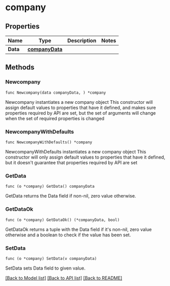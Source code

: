 # company

## Properties

Name | Type | Description | Notes
------------ | ------------- | ------------- | -------------
**Data** | [**companyData**](companyData.md) |  | 

## Methods

### Newcompany

`func Newcompany(data companyData, ) *company`

Newcompany instantiates a new company object
This constructor will assign default values to properties that have it defined,
and makes sure properties required by API are set, but the set of arguments
will change when the set of required properties is changed

### NewcompanyWithDefaults

`func NewcompanyWithDefaults() *company`

NewcompanyWithDefaults instantiates a new company object
This constructor will only assign default values to properties that have it defined,
but it doesn't guarantee that properties required by API are set

### GetData

`func (o *company) GetData() companyData`

GetData returns the Data field if non-nil, zero value otherwise.

### GetDataOk

`func (o *company) GetDataOk() (*companyData, bool)`

GetDataOk returns a tuple with the Data field if it's non-nil, zero value otherwise
and a boolean to check if the value has been set.

### SetData

`func (o *company) SetData(v companyData)`

SetData sets Data field to given value.



[[Back to Model list]](../README.md#documentation-for-models) [[Back to API list]](../README.md#documentation-for-api-endpoints) [[Back to README]](../README.md)


